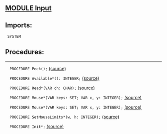 
## [MODULE Input](https://github.com/io-core/Oberon/blob/main/Input.Mod)

  ## Imports:
` SYSTEM`

## Procedures:
---

`  PROCEDURE Peek();` [(source)](https://github.com/io-core/Oberon/blob/main/Input.Mod#L25)


`  PROCEDURE Available*(): INTEGER;` [(source)](https://github.com/io-core/Oberon/blob/main/Input.Mod#L41)


`  PROCEDURE Read*(VAR ch: CHAR);` [(source)](https://github.com/io-core/Oberon/blob/main/Input.Mod#L46)


`  PROCEDURE Mouse*(VAR keys: SET; VAR x, y: INTEGER);` [(source)](https://github.com/io-core/Oberon/blob/main/Input.Mod#L56)


`  PROCEDURE Mouse*(VAR keys: SET; VAR x, y: INTEGER);` [(source)](https://github.com/io-core/Oberon/blob/main/Input.Mod#L64)


`  PROCEDURE SetMouseLimits*(w, h: INTEGER);` [(source)](https://github.com/io-core/Oberon/blob/main/Input.Mod#L73)


`  PROCEDURE Init*;` [(source)](https://github.com/io-core/Oberon/blob/main/Input.Mod#L77)

